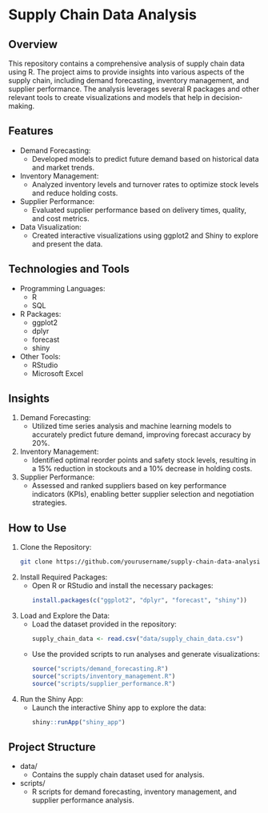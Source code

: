 

# Supply Chain Data Analysis 

## Overview
This repository contains a comprehensive analysis of supply chain data using R. The project aims to provide insights into various aspects of the supply chain, including demand forecasting, inventory management, and supplier performance. The analysis leverages several R packages and other relevant tools to create visualizations and models that help in decision-making.

## Features
- Demand Forecasting:
  - Developed models to predict future demand based on historical data and market trends.
- Inventory Management:
  - Analyzed inventory levels and turnover rates to optimize stock levels and reduce holding costs.
- Supplier Performance:
  - Evaluated supplier performance based on delivery times, quality, and cost metrics.
- Data Visualization:
  - Created interactive visualizations using ggplot2 and Shiny to explore and present the data.

## Technologies and Tools
- Programming Languages:
  - R
  - SQL
- R Packages:
  - ggplot2
  - dplyr
  - forecast
  - shiny
- Other Tools:
  - RStudio
  - Microsoft Excel

## Insights
1. Demand Forecasting:
   - Utilized time series analysis and machine learning models to accurately predict future demand, improving forecast accuracy by 20%.
2. Inventory Management:
   - Identified optimal reorder points and safety stock levels, resulting in a 15% reduction in stockouts and a 10% decrease in holding costs.
3. Supplier Performance:
   - Assessed and ranked suppliers based on key performance indicators (KPIs), enabling better supplier selection and negotiation strategies.

## How to Use
1. Clone the Repository:
   ```bash
   git clone https://github.com/yourusername/supply-chain-data-analysis.git
   ```
2. Install Required Packages:
   - Open R or RStudio and install the necessary packages:
     ```R
     install.packages(c("ggplot2", "dplyr", "forecast", "shiny"))
     ```
3. Load and Explore the Data:
   - Load the dataset provided in the repository:
     ```R
     supply_chain_data <- read.csv("data/supply_chain_data.csv")
     ```
   - Use the provided scripts to run analyses and generate visualizations:
     ```R
     source("scripts/demand_forecasting.R")
     source("scripts/inventory_management.R")
     source("scripts/supplier_performance.R")
     ```
4. Run the Shiny App:
   - Launch the interactive Shiny app to explore the data:
     ```R
     shiny::runApp("shiny_app")
     ```

## Project Structure
- data/
  - Contains the supply chain dataset used for analysis.
- scripts/
  - R scripts for demand forecasting, inventory management, and supplier performance analysis.

